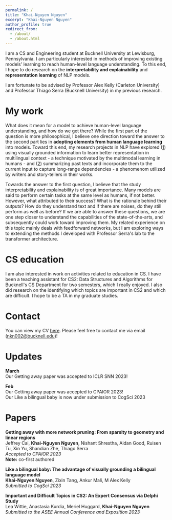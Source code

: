 ```yaml
---
permalink: /
title: "Khai-Nguyen Nguyen"
excerpt: "Khai-Nguyen Nguyen"
author_profile: true
redirect_from: 
  - /about/
  - /about.html
---
```

I am a CS and Engineering student at Bucknell University at Lewisburg, Pennsylvania. I am particularly interested in methods of improving existing models' learning to reach human-level language understanding. To this end, I hope to do research on the **interpretability and explainability** and **representation learning** of NLP models.

I am fortunate to be advised by Professor Alex Kelly (Carleton University) and Professor Thiago Serra (Bucknell University) in my previous research.


My work
===
What does it mean for a model to achieve human-level language understanding, and how do we get there? While the first part of the question is more philosophical, I believe one direction toward the answer to the second part lies in **adopting elements from human language learning** into models. Toward this end, my research projects in NLP have explored ([1](https://arxiv.org/abs/2210.05487)) using visually grounded information to learn better representation in multilingual context - a technique motivated by the multimodal learning in humans - and ([2](https://github.com/toontran/limitless-sequence-modeling)) summarizing past texts and incorporate them to the current input to capture long-range dependencies - a phenomenom utilized by writers and story-tellers in their works. 

Towards the answer to the first question, I believe that the study interpretability and explainability is of great importance. Many models are said to perform certain tasks at the same level as humans, if not better. However, what attributed to their success? What is the rationale behind their outputs? How do they understand text and if there are noises, do they still perform as well as before? If we are able to answer these questions, we are one step closer to understand the capabilities of the state-of-the-arts, and subsequently could work toward improving them. My related experience on this topic mainly deals with feedforward networks, but I am exploring ways to extending the methods I developed with Professor Serra's lab to the transformer architecture.


CS education
===
I am also interested in work on activities related to education in CS. I have been a teaching assistant for CS2: Data Structures and Algorithms for Bucknell's CS Department for two semesters, which I really enjoyed. I also did research on the identifying which topics are important in CS2 and which are difficult. I hope to be a TA in my graduate studies.


Contact
===
You can view my CV [here](https://drive.google.com/file/d/1_JP0uLViGp4pLtpqtSFBK8w2Ozj1iiRX/view?usp=sharing). Please feel free to contact me via email (nkn002@bucknell.edu)!

Updates
===

**March** <br>
Our Getting away paper was accepted to ICLR SNN 2023!

**Feb** <br>
Our Getting away paper was accepted to CPAIOR 2023! <br>
Our Like a bilingual baby is now under submission to CogSci 2023



Papers
====
**Getting away with more network pruning: From sparsity to geometry and linear regions** <br>
Jeffrey Cai, **Khai-Nguyen Nguyen**, Nishant Shrestha, Aidan Good, Ruisen Tu, Xin Yu, Shandian Zhe, Thiago Serra <br>
_Accepted to CPAIOR 2023_ <br>
**Note:** co-first authored

**Like a bilingual baby: The advantage of visually grounding a bilingual language model** <br>
**Khai-Nguyen Nguyen**, Zixin Tang, Ankur Mali, M Alex Kelly<br>
_Submitted to CogSci 2023_

**Important and Difficult Topics in CS2: An Expert Consensus via Delphi Study** <br>
Lea Wittie, Anastasia Kurdia, Meriel Huggard, **Khai-Nguyen Nguyen** <br>
_Submitted to the ASEE Annual Conference and Exposition 2023_


